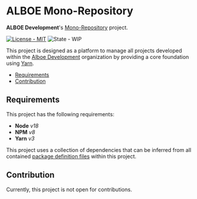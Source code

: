 # ALBOE Mono-Repository

**ALBOE Development**'s [Mono-Repository](https://en.wikipedia.org/wiki/Monorepo) project.

[![License - MIT](https://shields.io/badge/License-MIT-blue?style=flat)](https://github.com/alboe-development/alboe/blob/main/LICENSE)
![State - WIP](https://shields.io/badge/State-WIP-orange?style=flat)

This project is designed as a platform to manage all projects developed within the [Alboe Development](https://github.com/alboe-development) organization by providing a core foundation using [Yarn](https://yarnpkg.com/).

* [Requirements](#requirements)
* [Contribution](#contribution)

## Requirements

This project has the following requirements:

* **Node** *v18*
* **NPM** *v8*
* **Yarn** *v3*

This project uses a collection of dependencies that can be inferred from all contained [package definition files](https://docs.npmjs.com/cli/v9/configuring-npm/package-json) within this project.

## Contribution

Currently, this project is not open for contributions.
